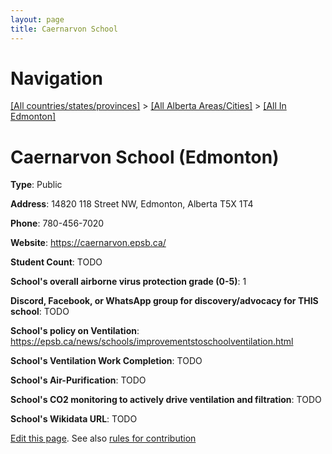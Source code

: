 ```yaml
---
layout: page
title: Caernarvon School
---
```

# Navigation

[[All countries/states/provinces]](../../..) > [[All Alberta Areas/Cities]](../..) > [[All In Edmonton]](..)

# Caernarvon School (Edmonton)

**Type**: Public

**Address**: 14820 118 Street NW, Edmonton, Alberta T5X 1T4

**Phone**: 780-456-7020

**Website**: <https://caernarvon.epsb.ca/>

**Student Count**: TODO

**School's overall airborne virus protection grade (0-5)**: 1

**Discord, Facebook, or WhatsApp group for discovery/advocacy for THIS school**: TODO

**School's policy on Ventilation**: <https://epsb.ca/news/schools/improvementstoschoolventilation.html>

**School's Ventilation Work Completion**: TODO

**School's Air-Purification**: TODO

**School's CO2 monitoring to actively drive ventilation and filtration**: TODO

**School's Wikidata URL**: TODO


[Edit this page](https://github.com/ventilate-schools/AB/edit/main/./Edmonton/Caernarvon_School.md). See also [rules for contribution](../../../contribution-rules/)